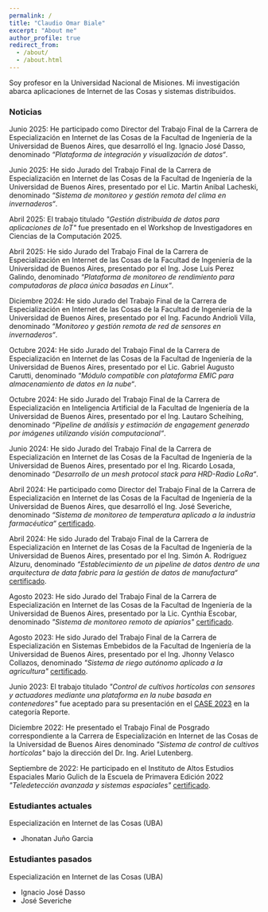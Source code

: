 ```yaml
---
permalink: /
title: "Claudio Omar Biale"
excerpt: "About me"
author_profile: true
redirect_from: 
  - /about/
  - /about.html
---
```


Soy profesor en la Universidad Nacional de Misiones. Mi investigación abarca aplicaciones de Internet de las Cosas y sistemas distribuidos.

### Noticias

Junio 2025: He participado como Director del Trabajo Final de la Carrera de Especialización en Internet de las Cosas de la Facultad de Ingeniería de la Universidad de Buenos Aires, que desarrolló el Ing. Ignacio José Dasso, denominado *“Plataforma de integración y visualización de datos“*.

Junio 2025: He sido Jurado del Trabajo Final de la Carrera de Especialización en Internet de las Cosas de la Facultad de Ingeniería de la Universidad de Buenos Aires, presentado por el Lic. Martin Anibal Lacheski, denominado *“Sistema de monitoreo y gestión remota del clima en invernaderos“*.

Abril 2025: El trabajo titulado *"Gestión distribuida de datos para aplicaciones de IoT"* fue presentado en el Workshop de Investigadores en Ciencias de la Computación 2025.

Abril 2025: He sido Jurado del Trabajo Final de la Carrera de Especialización en Internet de las Cosas de la Facultad de Ingeniería de la Universidad de Buenos Aires, presentado por el Ing. Jose Luis Perez Galindo, denominado *“Plataforma de monitoreo de rendimiento para computadoras de placa única basadas en Linux“*.

Diciembre 2024: He sido Jurado del Trabajo Final de la Carrera de Especialización en Internet de las Cosas de la Facultad de Ingeniería de la Universidad de Buenos Aires, presentado por el Ing. Facundo Andrioli Villa, denominado *“Monitoreo y gestión remota de red de sensores en invernaderos“*.

Octubre 2024: He sido Jurado del Trabajo Final de la Carrera de Especialización en Internet de las Cosas de la Facultad de Ingeniería de la Universidad de Buenos Aires, presentado por el Lic. Gabriel Augusto Carutti, denominado *“Módulo compatible con plataforma EMIC para almacenamiento de datos en la nube“*.

Octubre 2024: He sido Jurado del Trabajo Final de la Carrera de Especialización en Inteligencia Artificial de la Facultad de Ingeniería de la Universidad de Buenos Aires, presentado por el Ing. Lautaro Scheihing, denominado *“Pipeline de análisis y estimación de engagement generado por imágenes utilizando visión computacional“*.

Junio 2024: He sido Jurado del Trabajo Final de la Carrera de Especialización en Internet de las Cosas de la Facultad de Ingeniería de la Universidad de Buenos Aires, presentado por el Ing. Ricardo Losada, denominado *“Desarrollo de un mesh protocol stack para HRD-Radio LoRa“*.

Abril 2024: He participado como Director del Trabajo Final de la Carrera de Especialización en Internet de las Cosas de la Facultad de Ingeniería de la Universidad de Buenos Aires, que desarrolló el Ing. José Severiche, denominado *“Sistema de monitoreo de temperatura aplicado a la industria farmacéutica“* [certificado](https://cbiale.github.io/files/certificados/Sistema_de_monitoreo_de_temperatura_aplicado_a_la_industria_farmacéutica.pdf).

Abril 2024: He sido Jurado del Trabajo Final de la Carrera de Especialización en Internet de las Cosas de la Facultad de Ingeniería de la Universidad de Buenos Aires, presentado por el Ing. Simón A. Rodríguez Alzuru, denominado
*“Establecimiento de un pipeline de datos dentro de una arquitectura de data fabric para la gestión de datos de manufactura“* [certificado](https://cbiale.github.io/files/certificados/Establecimiento_de_un_pipeline_de_datos_dentro_de_una_arquitectura_de_data_fabric_para_la_gestión_de_datos_de_manufactura.pdf).

Agosto 2023: He sido Jurado del Trabajo Final de la Carrera de Especialización en Internet de las Cosas de la Facultad de Ingeniería de la Universidad de Buenos Aires, presentado por la Lic. Cynthia Escobar, denominado *"Sistema de monitoreo remoto de apiarios"* [certificado](https://cbiale.github.io/files/certificados/Sistema_de_monitoreo_remoto_de_apiarios.pdf).

Agosto 2023: He sido Jurado del Trabajo Final de la Carrera de Especialización en Sistemas Embebidos de la Facultad de Ingeniería de la Universidad de Buenos Aires, presentado por el Ing. Jhonny Velasco Collazos, denominado *"Sistema de riego autónomo aplicado a la agricultura"* [certificado](https://cbiale.github.io/files/certificados/Sistema_de_riego_autónomo_aplicado_a_la_agricultura.pdf).

Junio 2023: El trabajo titulado *"Control de cultivos hortícolas con sensores y actuadores mediante una plataforma en la nube basada en contenedores"* fue aceptado para su presentación en el [CASE 2023](https://case.ar/?page_id=61) en la categoría Reporte.

Diciembre 2022: He presentado el Trabajo Final de Posgrado correspondiente a la Carrera de Especialización en Internet de las Cosas de la Universidad de Buenos Aires denominado *"Sistema de control de cultivos hortícolas"* bajo la dirección del Dr. Ing. Ariel Lutenberg.

Septiembre de 2022: He participado en el Instituto de Altos Estudios Espaciales Mario Gulich de la Escuela de Primavera Edición 2022 *"Teledetección avanzada y sistemas espaciales"* [certificado](https://cbiale.github.io/files/certificados/gulich2022.pdf).

### Estudiantes actuales

Especialización en Internet de las Cosas (UBA)

- Jhonatan Juño Garcia

### Estudiantes pasados

Especialización en Internet de las Cosas (UBA)

- Ignacio José Dasso
- José Severiche